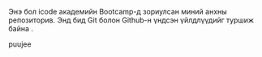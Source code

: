 Энэ бол icode академийн Bootcamp-д зориулсан миний анхны репозиторив.
Энд бид Git болон Github-н үндсэн үйлдлүүдийг туршиж байна .
	

puujee
